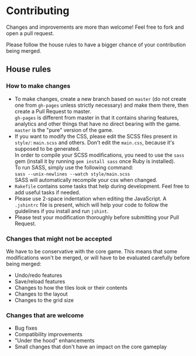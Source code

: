# Contributing

Changes and improvements are more than welcome! Feel free to fork and open a pull request.

Please follow the house rules to have a bigger chance of your contribution being merged.

## House rules

### How to make changes

- To make changes, create a new branch based on `master` (do not create one from `gh-pages` unless strictly necessary) and make them there, then create a Pull Request to master.  
  `gh-pages` is different from master in that it contains sharing features, analytics and other things that have no direct bearing with the game. `master` is the "pure" version of the game.
- If you want to modify the CSS, please edit the SCSS files present in `style/`: `main.scss` and others. Don't edit the `main.css`, because it's supposed to be generated.  
  In order to compile your SCSS modifications, you need to use the `sass` gem (install it by running `gem install sass` once Ruby is installed).  
  To run SASS, simply use the following command:  
  `sass --unix-newlines --watch style/main.scss`  
  SASS will automatically recompile your css when changed.
- `Rakefile` contains some tasks that help during development. Feel free to add useful tasks if needed.
- Please use 2-space indentation when editing the JavaScript. A `.jshintrc` file is present, which will help your code to follow the guidelines if you install and run `jshint`.
- Please test your modification thoroughly before submitting your Pull Request.

### Changes that might not be accepted

We have to be conservative with the core game. This means that some modifications won't be merged, or will have to be evaluated carefully before being merged:

- Undo/redo features
- Save/reload features
- Changes to how the tiles look or their contents
- Changes to the layout
- Changes to the grid size

### Changes that are welcome

- Bug fixes
- Compatibility improvements
- "Under the hood" enhancements
- Small changes that don't have an impact on the core gameplay

